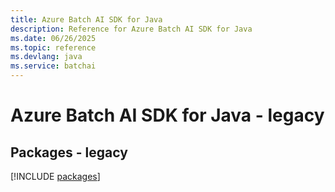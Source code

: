 ```yaml
---
title: Azure Batch AI SDK for Java
description: Reference for Azure Batch AI SDK for Java
ms.date: 06/26/2025
ms.topic: reference
ms.devlang: java
ms.service: batchai
---
```

# Azure Batch AI SDK for Java - legacy
## Packages - legacy
[!INCLUDE [packages](batch-ai-index.md)]